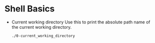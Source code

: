 # Shell Basics

- Current working directory
  Use this to print the absolute path name of the current working directory.  

  ```bash
  ./0-current_working_directory
  ```
